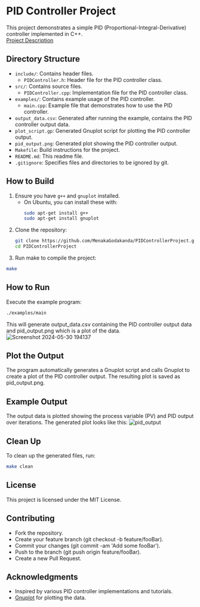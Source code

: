 # PID Controller Project

This project demonstrates a simple PID (Proportional-Integral-Derivative) controller implemented in C++.<br>
<a href="https://github.com/MenakaGodakanda/PIDControllerProject/blob/main/Project_Description.md">Project Description</a>

## Directory Structure

- `include/`: Contains header files.
  - `PIDController.h`: Header file for the PID controller class.
- `src/`: Contains source files.
  - `PIDController.cpp`: Implementation file for the PID controller class.
- `examples/`: Contains example usage of the PID controller.
  - `main.cpp`: Example file that demonstrates how to use the PID controller.
- `output_data.csv`: Generated after running the example, contains the PID controller output data.
- `plot_script.gp`: Generated Gnuplot script for plotting the PID controller output.
- `pid_output.png`: Generated plot showing the PID controller output.
- `Makefile`: Build instructions for the project.
- `README.md`: This readme file.
- `.gitignore`: Specifies files and directories to be ignored by git.

## How to Build

1. Ensure you have `g++` and `gnuplot` installed.
   - On Ubuntu, you can install these with:
     ```sh
     sudo apt-get install g++
     sudo apt-get install gnuplot
     ```
2. Clone the repository:
   ```sh
   git clone https://github.com/MenakaGodakanda/PIDControllerProject.git
   cd PIDControllerProject
   ```
3. Run make to compile the project:
  ```sh
  make
  ```

## How to Run
Execute the example program:
```sh
./examples/main
```
This will generate output_data.csv containing the PID controller output data and pid_output.png which is a plot of the data. <br>
![Screenshot 2024-05-30 194137](https://github.com/MenakaGodakanda/PIDControllerProject/assets/156875412/b2e25dc5-1bf9-4fa1-a646-01ec181f6c02)

## Plot the Output
The program automatically generates a Gnuplot script and calls Gnuplot to create a plot of the PID controller output. The resulting plot is saved as pid_output.png.

## Example Output
The output data is plotted showing the process variable (PV) and PID output over iterations. The generated plot looks like this:
![pid_output](https://github.com/MenakaGodakanda/PIDControllerProject/assets/156875412/d498c1a8-1847-4852-bbd0-9b07382adef3)

## Clean Up
To clean up the generated files, run:
```sh
make clean
```

## License
This project is licensed under the MIT License.

## Contributing
- Fork the repository.
- Create your feature branch (git checkout -b feature/fooBar).
- Commit your changes (git commit -am 'Add some fooBar').
- Push to the branch (git push origin feature/fooBar).
- Create a new Pull Request.

## Acknowledgments
- Inspired by various PID controller implementations and tutorials.
- <a href="http://www.gnuplot.info/">Gnuplot</a> for plotting the data.
